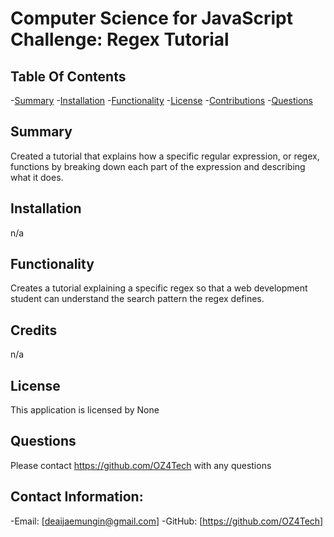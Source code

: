 # Computer Science for JavaScript Challenge: Regex Tutorial

  ## Table Of Contents
-[Summary](#summary)
-[Installation](#installation)
-[Functionality](#functionality)
-[License](#license)
-[Contributions](#contributions)
-[Questions](#questions)

## Summary
Created a tutorial that explains how a specific regular expression, or regex, functions by breaking down each part of the expression and describing what it does.


## Installation
n/a

## Functionality
Creates a tutorial explaining a specific regex so that a web development student can understand the search pattern the regex defines.

## Credits
n/a

## License
This application is licensed by None

## Questions
Please contact https://github.com/OZ4Tech with any questions

## Contact Information:
-Email: [deaijaemungin@gmail.com]
-GitHub: [https://github.com/OZ4Tech]
